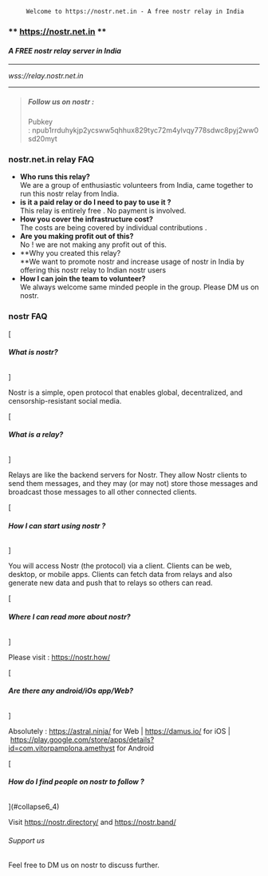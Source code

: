          Welcome to https://nostr.net.in - A free nostr relay in India       

### ** https://nostr.net.in ** 

#### _A FREE nostr relay server in India_

* * *

_wss://relay.nostr.net.in_

* * *

> ##### **Follow us on nostr :** 
> 
> Pubkey : npub1rrduhykjp2ycsww5qhhux829tyc72m4ylvqy778sdwc8pyj2ww0sd20myt

### **nostr.net.in relay FAQ**

*   **Who runs this relay?**  
    We are a group of enthusiastic volunteers from India, came together to run this nostr relay from India.
*   **is it a paid relay or do I need to pay to use it ?**  
    This relay is entirely free . No payment is involved.
*   **How you cover the infrastructure cost?**  
    The costs are being covered by individual contributions .
*   **Are you making profit out of this?**  
    No ! we are not making any profit out of this.
*   **Why you created this relay?  
    **We want to promote nostr and increase usage of nostr in India by offering this nostr relay to Indian nostr users
*   **How I can join the team to volunteer?**  
    We always welcome same minded people in the group. Please DM us on nostr.

### **nostr FAQ**

[

###### **What is nostr?**

]

Nostr is a simple, open protocol that enables global, decentralized, and censorship-resistant social media.

[

###### **What is a relay?**

]

Relays are like the backend servers for Nostr. They allow Nostr clients to send them messages, and they may (or may not) store those messages and broadcast those messages to all other connected clients.

[

###### **How I can start using nostr ?**

]

You will access Nostr (the protocol) via a client. Clients can be web, desktop, or mobile apps. Clients can fetch data from relays and also generate new data and push that to relays so others can read.

[

###### **Where I can read more about nostr?**

]

Please visit : https://nostr.how/

[

###### **Are there any android/iOs app/Web?**

]

Absolutely : https://astral.ninja/ for Web | https://damus.io/ for iOS | https://play.google.com/store/apps/details?id=com.vitorpamplona.amethyst for Android

[

###### **How do I find people on nostr to follow ?**

](#collapse6_4)

Visit https://nostr.directory/ and https://nostr.band/

###### Support us

Feel free to DM us on nostr to discuss further.
